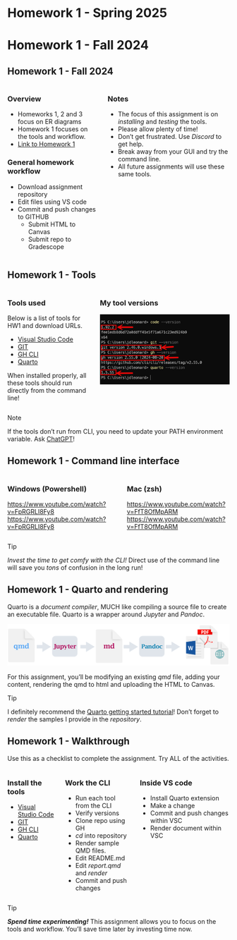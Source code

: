 # Homework 1 - Spring 2025


# Homework 1 - Fall 2024

## Homework 1 - Fall 2024

<div class="columns">

<div class="column" width="50%">

### Overview

- Homeworks 1, 2 and 3 focus on ER diagrams
- Homework 1 focuses on the tools and workflow.
- [Link to Homework
  1](https://virginiacommonwealth.instructure.com/courses/105097/assignments/966515)

### General homework workflow

- Download assignment repository
- Edit files using VS code
- Commit and push changes to GITHUB
  - Submit HTML to Canvas
  - Submit repo to Gradescope

</div>

<div class="column" width="50%">

### Notes

- The focus of this assignment is on *installing* and *testing* the
  tools.
- Please allow plenty of time!
- Don’t get frustrated. Use *Discord* to get help.
- Break away from your GUI and try the command line.
- All future assignments will use these same tools.

</div>

</div>

## Homework 1 - Tools

<div class="columns">

<div class="column" width="50%">

### Tools used

Below is a list of tools for HW1 and download URLs.

- [Visual Studio Code](https://code.visualstudio.com/download)
- [GIT](https://git-scm.com/downloads)
- [GH CLI](https://cli.github.com/)
- [Quarto](https://quarto.org/docs/get-started/)

When installed properly, all these tools should run directly from the
command line!

</div>

<div class="column" width="50%">

### My tool versions

![](assets/hw1-fa2024-software-versions.png)

</div>

</div>

> [!NOTE]
>
> If the tools don’t run from CLI, you need to update your PATH
> environment variable. Ask [ChatGPT](https://chatgpt.com/)!

## Homework 1 - Command line interface

<div class="columns">

<div class="column" width="49%">

### Windows (Powershell)

<https://www.youtube.com/watch?v=FpRGRLI8Fy8><br/>
<https://www.youtube.com/watch?v=FpRGRLI8Fy8>

</div>

<div class="column" width="2%">

 

</div>

<div class="column" width="49%">

### Mac (zsh)

<https://www.youtube.com/watch?v=FfT8OfMpARM><br/>
<https://www.youtube.com/watch?v=FfT8OfMpARM>

</div>

</div>

> [!TIP]
>
> *Invest the time to get comfy with the CLI!* Direct use of the command
> line will save you *tons* of confusion in the long run!

## Homework 1 - Quarto and rendering

Quarto is a *document compiler*, MUCH like compiling a source file to
create an executable file. Quarto is a wrapper around *Jupyter* and
*Pandoc*.

![](assets/quarto-qmd-how-it-works.png)

For this assignment, you’ll be modifying an existing *qmd* file, adding
your content, rendering the qmd to html and uploading the HTML to
Canvas.

> [!TIP]
>
> I definitely recommend the [Quarto getting started
> tutorial](https://quarto.org/docs/get-started/hello/vscode.html)!
> Don’t forget to *render* the samples I provide in the *repository*.

## Homework 1 - Walkthrough

Use this as a checklist to complete the assignment. Try ALL of the
activities.

<div class="columns">

<div class="column" width="28%">

### Install the tools

- [Visual Studio Code](https://code.visualstudio.com/download)
- [GIT](https://git-scm.com/downloads)
- [GH CLI](https://cli.github.com/)
- [Quarto](https://quarto.org/docs/get-started/)

</div>

<div class="column" width="36%">

### Work the CLI

- Run each tool from the CLI
- Verify versions
- Clone repo using GH
- *cd* into repository
- Render sample QMD files.
- Edit README.md
- Edit *report.qmd* and *render*
- Commit and push changes

</div>

<div class="column" width="36%">

### Inside VS code

- Install Quarto extension
- Make a change
- Commit and push changes within VSC
- Render document within VSC

</div>

</div>

> [!TIP]
>
> ***Spend time experimenting!*** This assignment allows you to focus on
> the tools and workflow. You’ll save time later by investing time now.
